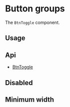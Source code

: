 # Button groups
The `BtnToggle` component.

## Usage
<Example file="BtnToggle/Usage" />

## Api
- [BtnToggle](../api/btn-toggle)

## Disabled
<Example file="BtnToggle/Disabled" />

## Minimum width
<Example file="BtnToggle/MinWidth" />
